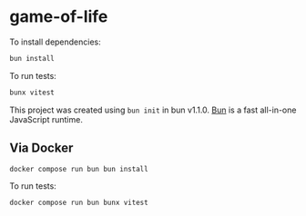 # game-of-life

To install dependencies:

```bash
bun install
```

To run tests:

```bash
bunx vitest
```

This project was created using `bun init` in bun v1.1.0. [Bun](https://bun.sh) is a fast all-in-one JavaScript runtime.

## Via Docker

```bash
docker compose run bun bun install
```

To run tests:

```bash
docker compose run bun bunx vitest
```

